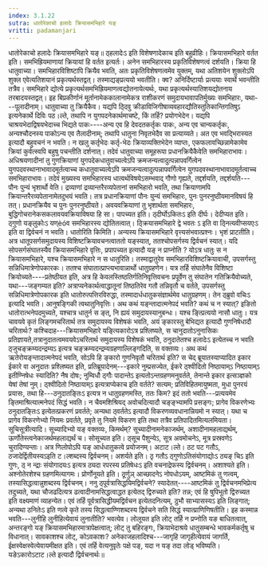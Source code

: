 ```yaml
---
index: 3.1.22
sutra: धातोरेकाचो हलादेः क्रियासमभिहारे यङ्
vritti: padamanjari
---
```


 धातोरेकाचो हलादेः क्रियासमभिहारे यङ्॥ ठ्हलादेःऽ इति विशेषणादेकाच इति बहुव्रीहिः। क्रियासमभिहारे वर्तत इति। समभिह्रियमाणायां क्रियायां हि वर्तत इत्यर्तः। अनेन समभिहारस्य प्रकृतिविशेषणत्वं दर्शयति। क्रिया हि धातुवाच्या। समभिहारविशिष्टापि क्रियैव भवति, अतः प्रकृतिविशेषणत्वमेव युक्तम्, यथा अतिशयेन शुक्लोऽपि शुक्ल एवेत्यतिशयानं प्रकृत्यर्थस्तद्वत्। तस्माद्यङ्प्रत्ययो भवतीति। क्व? अनिर्दिष्टार्याः प्रत्ययाः स्वार्थे भवन्तीति तत्रैव। समभिहारे द्योत्ये प्रकृत्यर्थसमभिह्रियमाणत्वद्योतनायेत्यर्थः, यथा प्रकृत्यर्थस्यातिशयद्योतनाय तरबादयस्तद्वत्। इह बिप्रकीर्णानं मूर्तानामेककालानामेकत्र राशीकरणं समुदायभावापतिर्मुख्यः समभिहारः, यथा---पूलादीनाम्। धातुवाच्या तु क्रियैकैव। यद्यपि ठ्दिवु क्रीडाविजिगीषाव्यवहारद्यौतिस्तुतिकान्तिगतिषुऽ इत्यनेकार्थे दिविः पठ।ल्ते, तथापि न युगपदनेकार्थमाचष्टे, किं तर्हि? प्रयोगभेदेन। यद्यपि चाश्रयभेदाद्विषयभेदाच्च भिद्यते पाकः----अन्य एव हि देवदतकर्तृकः पाकः, अन्य एव चान्यकर्तृकः, अन्यश्चौदनस्य पाकोऽन्य एव तैलादीनाम्; तथापि धातुना निवृतभेदैव सा प्रत्याय्यते। अत एव भवद्भिरास्यत इत्यादौ बहुवचनं न भवति। न खलु कर्तृभेदः कर्तृ-भेदः क्रियाव्यक्तिभेदेन व्याप्तः, एकफलावच्छिन्नामेकामेव क्रियां कुर्वत्स्वपि बहुषु पचन्तीति दर्शनात्। तदेवं धातुवाच्या समूहरूपा प्रधानक्रियैकैवेति समभिहाराभावः। अधिश्रयणादीनां तु गुणक्रियाणां युगपदेकधातुवाच्यत्वेऽपि क्रमजन्यत्वादुत्पन्नापवर्गित्वेन युगपदवस्थानाभावादमूर्तत्वाच्च कधातुवाच्यत्वेऽपि क्रमजन्यत्वादुत्पन्नापवर्गित्वेन युगपदवस्थानाभावादमूर्तत्वाच्च समभिहाराभावः। तदेवं मुख्यस्य समभिहारस्य धात्वर्थविषयेऽसम्भवाद् गौणो गृह्यते, तद्दर्शयति, तद्दर्शयति---पौनः पुन्यं भृशार्थो वेति। द्रव्याणां द्रव्यान्तरैरव्यपेतानां समभिहारो भवति, तथा क्रियाणामपि क्रियान्तरैरव्यपेतानामेतदुभयं भवति। तत्र प्रधानक्रियाणां पौनः युन्यं समभिहारः, पुनः पुनरनुष्ठीयमानविषयं हि तत्। प्रधानक्रियैव च पुनः पुनरनुष्ठीयते। अवयवक्रियाणां तु भृशार्थता समभिहारः, बुद्धिगोचरानेकसकलावयवक्रियाविषया हि सा। पापच्यत इति। ठ्दीर्घोऽकितःऽ इति दीर्घः। देदीप्यत इति। ठ्गुणो यङ्लुकोःऽ यण्èóव समभिहारस्य द्योतितत्वात्। ठ्क्रियासमभिहारे द्वे भवतः ऽ इति वा ठ्नित्यवीप्सयएःऽ इति वा द्विर्वचनं न भवति। धातोरिति किमिति। अन्यस्य क्रियासमभिहारे वृत्त्यसंभवात्प्रश्नः। भृशं प्राटतीति। अत्र धातूपसर्गसमुदायस्य विशिष्टक्रियावचनत्वाततो यङ्स्यात्, ततश्चोपसर्गस्य द्विर्वचनं स्यात्। यदि सोपसर्गसंघातस्यैव क्रियासमभिहारे वृत्तिः, प्रपापच्यत इत्यादौ यङ् न प्राप्नोति ? योऽत्र धातुः स न क्रियासमभिहारे, यश्च क्रियासमभिहारे न स धातुरिति। तस्माद्वातुरेव समभिहारविशिष्टक्रियावाची, उपसर्गस्तु सन्निधिमात्रेणोपकारकः। ततश्च संघातात्प्राप्त्यभावान्नार्थो धातुग्रहणेन। यत्र तर्हि संघातेनैव विशिष्टा क्रियोच्यते----प्रतेष्ठीयत इति, अत्र हि केवलस्तिष्ठतिर्गतिनिवृत्तिवचनः प्रपूर्वेण तु संघातेन गतिक्रियैवोच्यते, यथा---जङ्गम्यत इति? अत्राप्यनेकार्थत्वाद्धातूनां तिष्ठतिरेव गतौ तन्निवृतौ च वर्तते, उपसर्गस्तु सन्निधिमात्रेणोपकारक इति धातोरुत्पत्तिरविरुद्धा, तस्मादार्धधातुकसंज्ञार्थमेव धातुग्रहणम्। तेन ठ्ब्रुवो वचिःऽ इत्यादि भवति। आनुषङ्गिकी त्वथातुनिवृत्तिः। अथ कथं यङ्न्तादात्मनेपदं भवति? कथं च न स्यात्? इङितो धातोरात्भनेपदमुच्यते, यश्चात्र धातुर्न स ङ्त्, नि ह्ययं समुदायस्यानुबन्धः। यश्च ङ्त्प्रित्ययो नासौ धातुः। यत्र चावयवे कृतं लिङ्गमचरितार्थ तत्र समुदायस्य विशेषकं भवति, अयं ङ्कारस्तु बेभिद्यत इत्यादौ गुणनिषेधादौ चरितार्थः? कश्चिदाह---क्रियासमभिहारे यङ्त्यिकारोऽत्र प्रश्लिष्यते, स चानुदातोऽनुनासिकः प्रतिज्ञायते,तत्रानुदातत्वमवयवेऽचरितार्थ समुदायस्य विशेषकं भवति, ठनुदातेतश्च हलादेःऽ इत्येतच्च न भवति ठ्जुचङ्क्रम्यदन्द्रम्यऽ इत्यत्र चङ्क्रम्यदन्द्रम्यग्रहणाल्लिङ्गदिति, स वक्तव्यः। अथ कथं ऋतेरोयङ्न्तादात्मनेपदं भवति, सोऽपि हि ङ्कारो गुणनिवृतौ चरितार्थ इति? स चेद् ब्रूयातस्याप्यादित इकार ईकारे वा अनुदातः प्रश्लिष्यत इति, प्रतिब्रूयादेनम्---इकारे नुम्प्रसज्येत, ईकरे ठ्श्वीदितो निष्ठायाम्ऽ निष्ठायाम्ऽ इतीण्निषेधः स्यादिति? नैष दोषः; नुम्विधौ ठ्गौः पादान्तेऽ इत्यतोऽन्तग्रहणमनुवर्तते, तेनान्ते इकार इत्सञ्ज्ञको येषां तेषां नुम्। ठ्श्वीदितो निष्ठायाम्ऽ इत्यत्राप्येकाच इति वर्तते? सत्यम; प्रतिविहितमायुष्मता, मुधा पुनरयं प्रयासः, तथा हि---ठनुदातङ्तिःऽ इत्यत्र न धातुग्रहणमस्ति, ततः किम? इदं ततो भवति---प्रत्ययमेव ङ्तिमाश्रित्यात्मनेपदं सिद्धं भवति। न चैवमशिश्रियद् अवोचदित्यादौ चङ्ङ्भ्यामपि प्रसङ्गः; प्रागेव विकरणेभ्यः ठनुदातङ्तिःऽ इत्येतत्प्रकरणं प्रवर्तते; अन्यथा ठ्वर्ततेऽ इत्यादौ विकरणव्यवधानान्नियमो न स्यात्। यथा च प्रागेव विकरणेभ्यो नियमः प्रवर्तते, प्रवृते तु नियमे विकरण इति तथा तत्रैव प्रतिपादितमित्यलमियता। सूचिसूत्रीत्यादि। सूच्यादिभ्यो यङ् वक्तव्यः, किमर्थम्? सूच्यादीनामनेकाजर्थम्, अशादीनामहलाद्यर्थम्, ऊर्णोतेस्त्वनेकाजर्थमहलाद्यर्थं च। सोसूच्यत इति। ठ्सूच पैशुन्येऽ, सूत्र अवमोचनेऽ, मूत्र प्रस्रवणेऽ चुरादिण्यन्ताः। अत्र णिलोपोऽपि यङ् आर्धधातुकत्वे प्रयोजनम्। अटाट।ल्ते। ठट पट गतौऽ, ठजादेर्द्वितीयस्यऽइति ट।ल्शब्दस्य द्विर्वचनम्। अशर्यते इति। ठृ गतौऽ ठ्गुणोऽतिसंयोगाद्योःऽ ठ्यङ् चिऽ इति गुणः, ठ् न न्द्राः संयोगादयःऽ इत्यत्र ठ्यदा रपरस्य प्रतिषेधःऽ इति वचनाद्रेफस्य द्विर्वचनम्। अशाश्यते इति। अश्नोतेरशेश्च ग्रहणमित्यागमः। प्रोर्णोनूयते इति। ठूर्णुञ् आच्छादनेऽ नोपधोऽयम्, आष्टमिकं तु णत्वम्, तस्यासिद्धत्वान्नुशब्दस्य द्विर्वचनम्। ननु ठ्पूर्वत्रासिद्धयिमद्विर्वचने? स्यादेतत्----आष्टमिकं तु द्विर्वचनमभिप्रेत्य तदुच्यते, यथा चौजढदित्यत्र ढत्वादीनामसिद्धत्वाद्धत इत्येतद् द्विरुच्यते इति? तन्न; एवं हि षुपिभूतो द्विरुच्यत इति वक्ष्यमाणं व्याहन्येत। एवं तर्हि पूर्वत्रासिद्धीयमद्विर्वचन इत्येतदनित्यम्, ठुभौ साभ्यासस्यऽ इति लिङ्गात्; अन्यथा ठनितेःऽ इति णत्वे कृते तस्य सिद्धत्वाण्णिशब्दस्य द्विर्वचने सति सिद्धं स्यात्प्राणिणिषतीति। इह कस्मान्न भवति---लुनीहि लुनीहित्येवायं लुनातीति? भवत्येव। लोलूयत इति लोट् तर्हि न प्रप्नोति यङ बाधितत्वात्, अन्तरङ्गो यङ् क्रियासमभिहारमात्रापेक्षत्वात्; लोट् तु बहिरङ्गः, क्रियाभेदाश्रये धातुसम्बन्धे भावकर्मकर्तृषु च विधानात्। सावकाशश्च लोट्, कोऽवकाशः? अनेकाजहलादिश्च---जागृहि जागृहीत्येवायं जागर्ति, ईक्षस्वेक्षस्वेत्येवायमीक्षत इति। एवं तर्हि वेत्यनुवृतेः पक्षे पङ्, यदा न यङ् तदा लोड् भविष्यति। यङेऽकारोऽटाट।ल्ते इत्यादौ द्विर्वचनार्थः॥